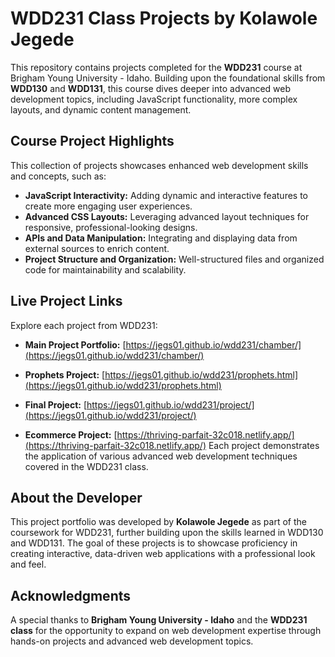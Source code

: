 # WDD231 Class Projects by Kolawole Jegede

This repository contains projects completed for the **WDD231** course at Brigham Young University - Idaho. Building upon the foundational skills from **WDD130** and **WDD131**, this course dives deeper into advanced web development topics, including JavaScript functionality, more complex layouts, and dynamic content management.

## Course Project Highlights

This collection of projects showcases enhanced web development skills and concepts, such as:
- **JavaScript Interactivity:** Adding dynamic and interactive features to create more engaging user experiences.
- **Advanced CSS Layouts:** Leveraging advanced layout techniques for responsive, professional-looking designs.
- **APIs and Data Manipulation:** Integrating and displaying data from external sources to enrich content.
- **Project Structure and Organization:** Well-structured files and organized code for maintainability and scalability.

## Live Project Links

Explore each project from WDD231:

- **Main Project Portfolio:** [https://jegs01.github.io/wdd231/chamber/](https://jegs01.github.io/wdd231/chamber/)
- **Prophets Project:** [https://jegs01.github.io/wdd231/prophets.html](https://jegs01.github.io/wdd231/prophets.html)
- **Final Project:** [https://jegs01.github.io/wdd231/project/](https://jegs01.github.io/wdd231/project/)

- **Ecommerce Project:** [https://thriving-parfait-32c018.netlify.app/](https://thriving-parfait-32c018.netlify.app/)
Each project demonstrates the application of various advanced web development techniques covered in the WDD231 class.

## About the Developer

This project portfolio was developed by **Kolawole Jegede** as part of the coursework for WDD231, further building upon the skills learned in WDD130 and WDD131. The goal of these projects is to showcase proficiency in creating interactive, data-driven web applications with a professional look and feel.

## Acknowledgments

A special thanks to **Brigham Young University - Idaho** and the **WDD231 class** for the opportunity to expand on web development expertise through hands-on projects and advanced web development topics.

